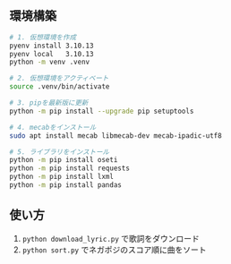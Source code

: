 ## 環境構築

```sh
# 1. 仮想環境を作成
pyenv install 3.10.13
pyenv local   3.10.13
python -m venv .venv

# 2. 仮想環境をアクティベート
source .venv/bin/activate

# 3. pipを最新版に更新
python -m pip install --upgrade pip setuptools

# 4. mecabをインストール
sudo apt install mecab libmecab-dev mecab-ipadic-utf8

# 5. ライブラリをインストール
python -m pip install oseti
python -m pip install requests
python -m pip install lxml
python -m pip install pandas
```

## 使い方

1. `python download_lyric.py` で歌詞をダウンロード
2. `python sort.py` でネガポジのスコア順に曲をソート

